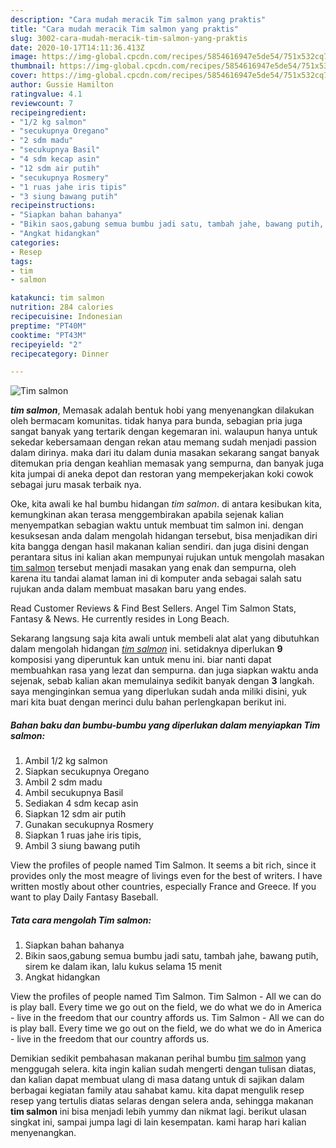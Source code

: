 ```yaml
---
description: "Cara mudah meracik Tim salmon yang praktis"
title: "Cara mudah meracik Tim salmon yang praktis"
slug: 3002-cara-mudah-meracik-tim-salmon-yang-praktis
date: 2020-10-17T14:11:36.413Z
image: https://img-global.cpcdn.com/recipes/5854616947e5de54/751x532cq70/tim-salmon-foto-resep-utama.jpg
thumbnail: https://img-global.cpcdn.com/recipes/5854616947e5de54/751x532cq70/tim-salmon-foto-resep-utama.jpg
cover: https://img-global.cpcdn.com/recipes/5854616947e5de54/751x532cq70/tim-salmon-foto-resep-utama.jpg
author: Gussie Hamilton
ratingvalue: 4.1
reviewcount: 7
recipeingredient:
- "1/2 kg salmon"
- "secukupnya Oregano"
- "2 sdm madu"
- "secukupnya Basil"
- "4 sdm kecap asin"
- "12 sdm air putih"
- "secukupnya Rosmery"
- "1 ruas jahe iris tipis"
- "3 siung bawang putih"
recipeinstructions:
- "Siapkan bahan bahanya"
- "Bikin saos,gabung semua bumbu jadi satu, tambah jahe, bawang putih, sirem ke dalam ikan, lalu kukus selama 15 menit"
- "Angkat hidangkan"
categories:
- Resep
tags:
- tim
- salmon

katakunci: tim salmon 
nutrition: 284 calories
recipecuisine: Indonesian
preptime: "PT40M"
cooktime: "PT43M"
recipeyield: "2"
recipecategory: Dinner

---
```



![Tim salmon](https://img-global.cpcdn.com/recipes/5854616947e5de54/751x532cq70/tim-salmon-foto-resep-utama.jpg)

<b><i>tim salmon</i></b>, Memasak adalah bentuk hobi yang menyenangkan dilakukan oleh bermacam komunitas. tidak hanya para bunda, sebagian pria juga sangat banyak yang tertarik dengan kegemaran ini. walaupun hanya untuk sekedar kebersamaan dengan rekan atau memang sudah menjadi passion dalam dirinya. maka dari itu dalam dunia masakan sekarang sangat banyak ditemukan pria dengan keahlian memasak yang sempurna, dan banyak juga kita jumpai di aneka depot dan restoran yang mempekerjakan koki cowok sebagai juru masak terbaik nya.

Oke, kita awali ke hal bumbu hidangan <i>tim salmon</i>. di antara kesibukan kita, kemungkinan akan terasa menggembirakan apabila sejenak kalian menyempatkan sebagian waktu untuk membuat tim salmon ini. dengan kesuksesan anda dalam mengolah hidangan tersebut, bisa menjadikan diri kita bangga dengan hasil makanan kalian sendiri. dan juga disini dengan perantara situs ini kalian akan mempunyai rujukan untuk mengolah masakan <u>tim salmon</u> tersebut menjadi masakan yang enak dan sempurna, oleh karena itu tandai alamat laman ini di komputer anda sebagai salah satu rujukan anda dalam membuat masakan baru yang endes.

Read Customer Reviews &amp; Find Best Sellers. Angel Tim Salmon Stats, Fantasy &amp; News. He currently resides in Long Beach.


Sekarang langsung saja kita awali untuk membeli alat alat yang dibutuhkan dalam mengolah hidangan <u><i>tim salmon</i></u> ini. setidaknya diperlukan <b>9</b> komposisi yang diperuntuk kan untuk menu ini. biar nanti dapat membuahkan rasa yang lezat dan sempurna. dan juga siapkan waktu anda sejenak, sebab kalian akan memulainya sedikit banyak dengan <b>3</b> langkah. saya menginginkan semua yang diperlukan sudah anda miliki disini, yuk mari kita buat dengan merinci dulu bahan perlengkapan berikut ini.

<!--inarticleads1-->

##### Bahan baku dan bumbu-bumbu yang diperlukan dalam menyiapkan Tim salmon:

1. Ambil 1/2 kg salmon
1. Siapkan secukupnya Oregano
1. Ambil 2 sdm madu
1. Ambil secukupnya Basil
1. Sediakan 4 sdm kecap asin
1. Siapkan 12 sdm air putih
1. Gunakan secukupnya Rosmery
1. Siapkan 1 ruas jahe iris tipis,
1. Ambil 3 siung bawang putih


View the profiles of people named Tim Salmon. It seems a bit rich, since it provides only the most meagre of livings even for the best of writers. I have written mostly about other countries, especially France and Greece. If you want to play Daily Fantasy Baseball. 

<!--inarticleads2-->

##### Tata cara mengolah Tim salmon:

1. Siapkan bahan bahanya
1. Bikin saos,gabung semua bumbu jadi satu, tambah jahe, bawang putih, sirem ke dalam ikan, lalu kukus selama 15 menit
1. Angkat hidangkan


View the profiles of people named Tìm Salmon. Tim Salmon - All we can do is play ball. Every time we go out on the field, we do what we do in America - live in the freedom that our country affords us. Tim Salmon - All we can do is play ball. Every time we go out on the field, we do what we do in America - live in the freedom that our country affords us. 

Demikian sedikit pembahasan makanan perihal bumbu <u>tim salmon</u> yang menggugah selera. kita ingin kalian sudah mengerti dengan tulisan diatas, dan kalian dapat membuat ulang di masa datang untuk di sajikan dalam berbagai kegiatan family atau sahabat kamu. kita dapat mengulik resep resep yang tertulis diatas selaras dengan selera anda, sehingga makanan <b>tim salmon</b> ini bisa menjadi lebih yummy dan nikmat lagi. berikut ulasan singkat ini, sampai jumpa lagi di lain kesempatan. kami harap hari kalian menyenangkan.
